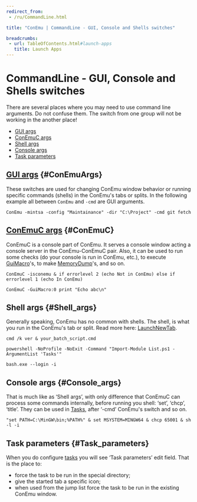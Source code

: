 ```yaml
---
redirect_from:
 - /ru/CommandLine.html

title: "ConEmu | CommandLine - GUI, Console and Shells switches"

breadcrumbs:
 - url: TableOfContents.html#launch-apps
   title: Launch Apps
---
```


# CommandLine - GUI, Console and Shells switches

There are several places where you may need to use command line
arguments. Do not confuse them. The switch from one group will not
be working in the another place!

* [GUI args](#ConEmuArgs)
* [ConEmuC args](#ConEmuC)
* [Shell args](#Shell_args)
* [Console args](#Console_args)
* [Task parameters](#Task_parameters)



## [GUI args](ConEmuArgs.html)   {#ConEmuArgs}

These switches are used for changing ConEmu window behavior or
running specific commands (shells) in the ConEmu's tabs or splits.
In the following example all between `ConEmu` and `-cmd` are GUI
arguments.

~~~
ConEmu -mintsa -config "Maintainance" -dir "C:\Project" -cmd git fetch
~~~



## [ConEmuC args](ConEmuC.html#ConEmuC_switches)   {#ConEmuC}

ConEmuC is a console part of ConEmu. It serves a console window
acting a console server in the ConEmu-ConEmuC pair. Also, it can be
used to run some checks (do your console is run in ConEmu, etc.), to
execute [GuiMacro](GuiMacro.html)'s, to make
[MemoryDump](MemoryDump.html)'s, and so on.

~~~
ConEmuC -isconemu & if errorlevel 2 (echo Not in ConEmu) else if errorlevel 1 (echo In ConEmu)
~~~

~~~
ConEmuC -GuiMacro:0 print "Echo abc\n"
~~~



## Shell args   {#Shell_args}

Generally speaking, ConEmu has no common with shells. The shell, is
what you run in the ConEmu's tab or split. Read more here:
[LaunchNewTab](LaunchNewTab.html).

~~~
cmd /k ver & your_batch_script.cmd
~~~

~~~
powershell -NoProfile -NoExit -Command "Import-Module List.ps1 -ArgumentList 'Tasks'"
~~~

~~~
bash.exe --login -i
~~~



## Console args   {#Console_args}

That is much like as ‘Shell args’, with only difference that ConEmuC can process some commands internally, before running you shell: ‘set’, ‘chcp’, ‘title’. They can be used in [Tasks](SettingsTasks.html), after ‘-cmd’ ConEmu's switch and so on.

~~~
"set PATH=C:\MinGW\bin;%PATH%" & set MSYSTEM=MINGW64 & chcp 65001 & sh -l -i
~~~


## Task parameters   {#Task_parameters}

When you do configure [tasks](SettingsTasks.html)
you will see ‘Task parameters’ edit field.
That is the place to:

* force the task to be run in the special directory;
* give the started tab a specific icon;
* when used from the jump list force the task to be run in the existing ConEmu window.
